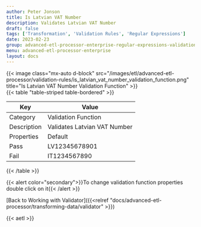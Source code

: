 ```yaml
---
author: Peter Jonson
title: Is Latvian VAT Number
description: Validates Latvian VAT Number
draft: false
tags: ['Transformation', 'Validation Rules', 'Regular Expressions']
date: 2023-02-23
group: advanced-etl-processor-enterprise-regular-expressions-validation
menu: advanced-etl-processor-enterprise
layout: docs
---
```


{{< image class="mx-auto d-block"  src="/images/etl/advanced-etl-processor/validation-rules/is_latvian_vat_number_validation_function.png" title="Is Latvian VAT Number Validation Function" >}}
\
{{< table "table-striped table-bordered" >}}

| Key         | Value                        |
| ----------- | ---------------------------- |
| Category    | Validation Function          |
| Description | Validates Latvian VAT Number |
| Properties  | Default                      |
| Pass        | LV12345678901                |
| Fail        | IT1234567890                 |

{{< /table >}}

{{< alert color="secondary">}}To change validation function properties double click on it{{< /alert >}}

[Back to Working with Validator]({{<relref "docs/advanced-etl-processor/transforming-data/validator" >}})

{{< aetl >}}
